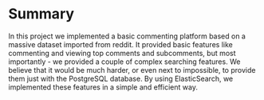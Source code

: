 # Summary
In this project we implemented a basic commenting platform based on a massive dataset imported from reddit. It provided basic features like commenting and viewing top comments and subcomments, but most importantly - we provided a couple of complex searching features. We believe that it would be much harder, or even next to impossible, to provide them just with the PostgreSQL database. By using ElasticSearch, we implemented these features in a simple and efficient way.
